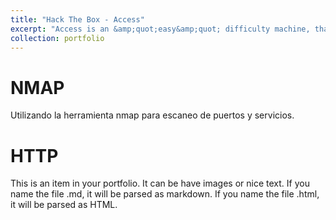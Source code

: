 ```yaml
---
title: "Hack The Box - Access"
excerpt: "Access is an &amp;quot;easy&amp;quot; difficulty machine, that highlights how machines associated with the physical security of an environment may not themselves be secure. Also highlighted is how accessible FTP/file shares can often lead to getting a foothold or lateral movement. It teaches techniques for identifying and exploiting saved credentials.<br/><img src='/images/cover-htb-access.webp'>"
collection: portfolio
---
```


NMAP
======

Utilizando la herramienta nmap para escaneo de puertos y servicios.

HTTP
======

This is an item in your portfolio. It can be have images or nice text. If you name the file .md, it will be parsed as markdown. If you name the file .html, it will be parsed as HTML. 
